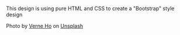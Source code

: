 This design is using pure HTML and CSS to create a "Bootstrap" style design

Photo by <a href="https://unsplash.com/@verneho?utm_source=unsplash&utm_medium=referral&utm_content=creditCopyText">Verne Ho</a> on <a href="https://unsplash.com/s/photos/company?utm_source=unsplash&utm_medium=referral&utm_content=creditCopyText">Unsplash</a>
  